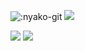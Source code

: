 ![:nyako-git](https://count.getloli.com/get/@:Pazzan_github?theme=asoul)
<img src="https://wakatime.com/badge/user/a9a6a0b4-5214-46c2-92c7-bc0d702b3192.svg" />


<img src="https://github-readme-stats.vercel.app/api?username=pazzann&count_private=true&theme=midnight-purple&show_icons=true%22%3E">
<img src="https://github-readme-stats.vercel.app/api/top-langs?username=pazzann&count_private=true&theme=midnight-purple&layout=compact%22%3E">
